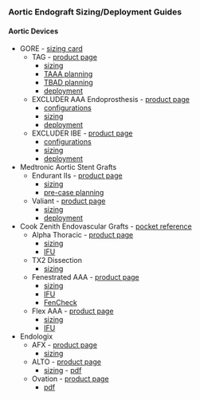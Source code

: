 ### Aortic Endograft Sizing/Deployment Guides

#### Aortic Devices  
- GORE - [sizing card](https://github.com/justincchoi/justincchoi.github.io/blob/abeb3de6aecb1490ee8f67fc54dfb192edd74ffe/AorticSizing/GORE%20Aortic%20Sizing.pdf)
  - TAG - [product page](https://www.goremedical.com/products/ctagac)
    - [sizing](https://www.goremedical.com/resource/AY0381-EN2)
    - [TAAA planning](https://www.goremedical.com/resource/21194016-EN)
    - [TBAD planning](https://www.goremedical.com/resource/21193951-EN)
    - [deployment](https://www.goremedical.com/resource/AW0124-EN2)
  - EXCLUDER AAA Endoprosthesis - [product page](https://www.goremedical.com/products/excluder)
    - [configurations](https://www.goremedical.com/resource/21189485-EN)
    - [sizing](https://www.goremedical.com/resource/2026108-EN)
    - [deployment](https://www.goremedical.com/video/excluder-aaa-endoprosthesis-animation)
  - EXCLUDER IBE - [product page](https://www.goremedical.com/products/excluder/ibe)
    - [configurations](https://www.goremedical.com/resource/21189485-EN)
    - [sizing](http://icaavcr.com/wp-content/uploads/2020/05/Gore-IBD-PLANING.pdf)
    - [deployment](https://www.goremedical.com/video/brightcove/excluder-iliac-branch-endoprosthesis-animation-video)
- Medtronic Aortic Stent Grafts
  - Endurant IIs - [product page](https://www.medtronic.com/us-en/healthcare-professionals/products/cardiovascular/aortic-stent-grafts/endurantii.html)
    - [sizing](https://www.medtronic.com/content/dam/medtronic-com/products/cardiovascular/aortic-stent-graft-products/endurant/documents/endurant-ii-sizing-sheet-us.pdf?bypassIM=true)
    - [pre-case planning](https://github.com/justincchoi/justincchoi.github.io/blob/d26d698e14a013704cc160ebfb226449fb623516/AorticSizing/Medtronic%20Endurant%20Precase%20Planning.pdf)
  - Valiant - [product page](https://www.medtronic.com/us-en/healthcare-professionals/products/cardiovascular/aortic-stent-grafts/valiant-thoracic-stent-graft-with-captivia-delivery-system.html)
    - [sizing](https://www.medtronic.com/content/dam/medtronic-com/products/cardiovascular/aortic-stent-graft-products/valiant/documents/valiant-stent-sizing-sheet-us.pdf#page=2?bypassIM=true)
    - [deployment](https://www.medtronic.com/content/dam/medtronic-com/products/cardiovascular/aortic-stent-graft-products/endurant/videos/endurant-stent-iis-deployment-process-us.mp4)
- Cook Zenith Endovascular Grafts - [pocket reference](https://www.cookmedical.com/data/resources/AI-D22611-EN-F_M3_2016-01-27_111103.pdf)
  - Alpha Thoracic - [product page](https://aortic.cookmedical.com/thoracic/)
    - [sizing](https://mobileportfolio.cookmedical.com/public/16002/16002)
    - [IFU](https://www.cookmedical.com/data/IFU_PDF/I-ALPHA-THORACIC-442-03.PDF)
  - TX2 Dissection
    - [sizing](https://www.cookmedical.com/data/resources/AI-D46657-EN-F_M3_1548273377837.pdf)
  - Fenestrated AAA - [product page](https://aortic.cookmedical.com/visceral/)
    - [sizing](https://mobileportfolio.cookmedical.com/public/12922/12922)
    - [IFU](https://www.cookmedical.com/data/IFU_PDF/IFU-FU_V3.PDF)
    - [FenCheck](https://fencheck.cookmedical.com/zenfencheck/)  
  - Flex AAA - [product page](https://aortic.cookmedical.com/abdominal/)
    - [sizing](https://mobileportfolio.cookmedical.com/public/10233/10233)
    - [IFU](https://www.cookmedical.com/data/IFU_PDF/T_ZAAAF_REV5.PDF)
- Endologix
  - AFX - [product page](https://endologix.com/united-states/products/afx/)
    - [sizing](http://www.v-tech.se/wp-content/uploads/mm1103_afx2_reference_guide.pdf)
  - ALTO - [product page](https://endologix.com/united-states/products/alto/)
    - [sizing](https://endologix.com/wp-content/uploads/2021/01/MM2147-Rev-03-ALTO-Guide-Digital-Version_120220.pdf) - [pdf](https://endologix.com/wp-content/uploads/2021/10/390818414671-ALTO-Parts-List-US-MM2148-Rev-05.pdf)
  - Ovation - [product page](https://endologix.com/international/products/ovation/)
    - [pdf](http://www.v-tech.se/wp-content/uploads/ovation_ix_parts_list_ous.pdf)
